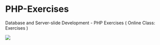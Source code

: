 # PHP-Exercises
Database and Server-slide Development - PHP Exercises ( Online Class: Exercises )

<img src = “01_Online-Class-Exercises.png” width = _ height =_>
